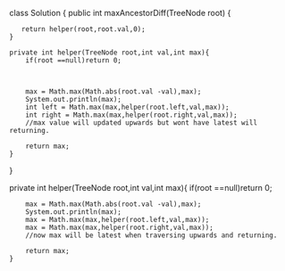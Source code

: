 class Solution {
    public int maxAncestorDiff(TreeNode root) {
        
       return helper(root,root.val,0);
    }
    
    private int helper(TreeNode root,int val,int max){
        if(root ==null)return 0;
        
        
        
        max = Math.max(Math.abs(root.val -val),max);
        System.out.println(max);
        int left = Math.max(max,helper(root.left,val,max));
        int right = Math.max(max,helper(root.right,val,max));
        //max value will updated upwards but wont have latest will returning.
        
        return max;
    }
}


private int helper(TreeNode root,int val,int max){
        if(root ==null)return 0;
        
        
        
        max = Math.max(Math.abs(root.val -val),max);
        System.out.println(max);
        max = Math.max(max,helper(root.left,val,max));
        max = Math.max(max,helper(root.right,val,max));
        //now max will be latest when traversing upwards and returning.
        
        return max;
    }
